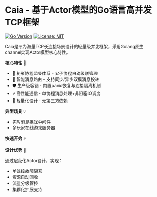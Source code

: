 # Caia - 基于Actor模型的Go语言高并发TCP框架

[![Go Version](https://img.shields.io/badge/go-1.23+-blue.svg)](https://golang.org/)
[![License: MIT](https://img.shields.io/badge/License-MIT-yellow.svg)](https://opensource.org/licenses/MIT)

Caia是专为海量TCP长连接场景设计的轻量级并发框架，采用Golang原生channel实现Actor模型核心特性。

**核心特性** 🚀
- 🌳 树形协程监督体系 - 父子协程自动级联管理
- 📨 智能消息路由 - 支持同步/异步双模消息投递
- 🛡️ 生产级容错 - 内置panic恢复与连接隔离机制
- ⚡ 高性能通信 - 单协程消息处理+非阻塞IO调度
- 🔧 轻量化设计 - 无第三方依赖
<!-- ，2000+连接/GB内存 -->

**典型场景** 💡
- 实时消息推送中间件
- 多玩家在线游戏服务器

**快速开始** ⚡
<!-- ```go
// 创建网络Actor
netActor, _ := root.CreateChild("net", 100, func(msg ctypes.Message) {
    // TCP监听逻辑
})

// 启动Actor协程
netActor.Start()

// 发送控制消息
netActor.SendMessage(ctrl.StartListening{Port: 8080})
``` -->

**设计优势** 🎯

<!-- ```mermaid

``` -->

通过层级化Actor设计，实现：
- 单连接故障隔离
- 资源自动回收
- 流量分级管控
- 集群化扩展支持